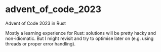 # advent_of_code_2023
Advent of Code 2023 in Rust

Mostly a learning experience for Rust: solutions will be pretty hacky and non-idiomatic. But I might revisit and try to optimise later on (e.g. using threads or proper error handling).